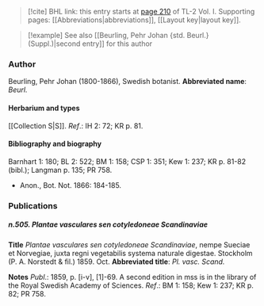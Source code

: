 > [!cite] BHL link: this entry starts at [page 210](https://www.biodiversitylibrary.org/page/33120341) of TL-2 Vol. I.
> Supporting pages: [[Abbreviations|abbreviations]], [[Layout key|layout key]].

> [!example] See also [[Beurling, Pehr Johan {std. Beurl.} (Suppl.)|second entry]] for this author

### Author

Beurling, Pehr Johan (1800-1866), Swedish botanist. 
**Abbreviated name**: *Beurl.*

#### Herbarium and types

[[Collection S|S]].
*Ref*.: IH 2: 72; KR p. 81.

#### Bibliography and biography

Barnhart 1: 180; BL 2: 522; BM 1: 158; CSP 1: 351; Kew 1: 237; KR p. 81-82 (bibl.); Langman p. 135; PR 758.
- Anon., Bot. Not. 1866: 184-185.

### Publications

##### n.505. Plantae vasculares sen cotyledoneae Scandinaviae

**Title**
*Plantae vasculares sen cotyledoneae Scandinaviae*, nempe Sueciae et Norvegiae, juxta regni vegetabilis systema naturale digestae. Stockholm (P. A. Norstedt & fil.) 1859. Oct.
**Abbreviated title**: *Pl. vasc. Scand.*

**Notes**
*Publ*.: 1859, p. \[i-v\], \[1\]-69. A second edition in mss is in the library of the Royal Swedish Academy of Sciences.
*Ref*.: BM 1: 158; Kew 1: 237; KR p. 82; PR 758.


